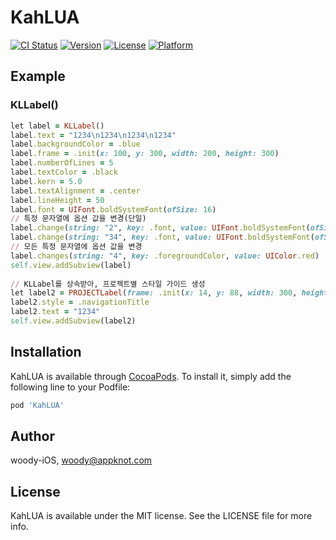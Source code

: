 # KahLUA

[![CI Status](https://img.shields.io/travis/woody-iOS/KahLUA.svg?style=flat)](https://travis-ci.org/woody-iOS/KahLUA)
[![Version](https://img.shields.io/cocoapods/v/KahLUA.svg?style=flat)](https://cocoapods.org/pods/KahLUA)
[![License](https://img.shields.io/cocoapods/l/KahLUA.svg?style=flat)](https://cocoapods.org/pods/KahLUA)
[![Platform](https://img.shields.io/cocoapods/p/KahLUA.svg?style=flat)](https://cocoapods.org/pods/KahLUA)

## Example
### KLLabel()
```ruby
let label = KLLabel()
label.text = "1234\n1234\n1234\n1234"
label.backgroundColor = .blue
label.frame = .init(x: 100, y: 300, width: 200, height: 300)
label.numberOfLines = 5
label.textColor = .black
label.kern = 5.0
label.textAlignment = .center
label.lineHeight = 50
label.font = UIFont.boldSystemFont(ofSize: 16)
// 특정 문자열에 옵션 값을 변경(단일)
label.change(string: "2", key: .font, value: UIFont.boldSystemFont(ofSize: 24))
label.change(string: "34", key: .font, value: UIFont.boldSystemFont(ofSize: 30))
// 모든 특정 문자열에 옵션 값을 변경
label.changes(string: "4", key: .foregroundColor, value: UIColor.red)
self.view.addSubview(label)
        
// KLLabel를 상속받아, 프로젝트별 스타일 가이드 생성
let label2 = PROJECTLabel(frame: .init(x: 14, y: 88, width: 300, height: 60))
label2.style = .navigationTitle
label2.text = "1234"
self.view.addSubview(label2)
```

## Installation

KahLUA is available through [CocoaPods](https://cocoapods.org). To install
it, simply add the following line to your Podfile:

```ruby
pod 'KahLUA'
```

## Author

woody-iOS, woody@appknot.com

## License

KahLUA is available under the MIT license. See the LICENSE file for more info.
